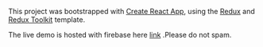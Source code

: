 This project was bootstrapped with [Create React App](https://github.com/facebook/create-react-app), using the [Redux](https://redux.js.org/) and [Redux Toolkit](https://redux-toolkit.js.org/) template.

The live demo is hosted with firebase here [link](https://linkedin-761d1.web.app) .Please do not spam.
